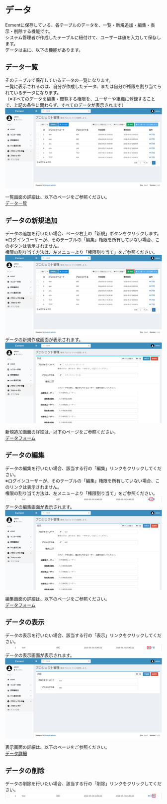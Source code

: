 # データ
Exmentに保存している、各テーブルのデータを、一覧・新規追加・編集・表示・削除する機能です。  
システム管理者が作成したテーブルに紐付けて、ユーザーは値を入力して保存します。  
データは主に、以下の機能があります。  

## データ一覧
そのテーブルで保存しているデータの一覧になります。  
一覧に表示されるのは、自分が作成したデータ、または自分が権限を割り当てられているデータになります。  
（※すべてのデータを編集・閲覧する権限を、ユーザーや組織に登録することで、上記の条件に関わらず、すべてのデータが表示されます）  
![データ画面](img/data/data_grid1.png)  
  
一覧画面の詳細は、以下のページをご参照ください。  
[データ一覧](/ja/data_grid.md)


## データの新規追加
データの追加を行いたい場合、ページ右上の「新規」ボタンをクリックします。  
※ログインユーザーが、そのテーブルの「編集」権限を所有していない場合、このボタンは表示されません。  
権限の割り当て方法は、左メニューより「権限割り当て」をご参照ください。  
![データ画面](img/data/data_new1.png)
データの新規作成画面が表示されます。
![データ画面](img/data/data_new2.png)
  
新規追加画面の詳細は、以下のページをご参照ください。  
[データフォーム](/ja/data_form.md)


## データの編集
データの編集を行いたい場合、該当する行の「編集」リンクをクリックしてください。  
※ログインユーザーが、そのテーブルの「編集」権限を所有していない場合、このリンクは表示されません。  
権限の割り当て方法は、左メニューより「権限割り当て」をご参照ください。  
![データ画面](img/data/data_edit1.png)
データの編集画面が表示されます。
![データ画面](img/data/data_edit2.png)
  
編集画面の詳細は、以下のページをご参照ください。  
[データフォーム](/ja/data_form.md)


## データの表示
データの表示を行いたい場合、該当する行の「表示」リンクをクリックしてください。  
![データ画面](img/data/data_show1.png)
データの表示画面が表示されます。
![データ画面](img/data/data_show2.png)
  
表示画面の詳細は、以下のページをご参照ください。  
[データ詳細](/ja/data_details.md)


## データの削除
データの削除を行いたい場合、該当する行の「削除」リンクをクリックしてください。  
![カスタム列画面](img/data/data_delete1.png)
